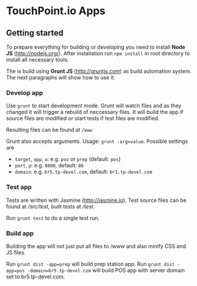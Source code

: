 # TouchPoint.io Apps

## Getting started
To prepare everything for building or developing you need to install **Node JS** (http://nodejs.org/). After installation run ```npm install``` in root directory to install all necessary tools.

The is build using **Grunt JS** (http://gruntjs.com) as build automation system. The next paragraphs will show how to use it.

### Develop app
Use ```grunt``` to start development mode. Grunt will watch files and as they changed it will trigger a rebuild of neccessary files. It will build the app if source files are modified or start tests if test files are modified.

Resulting files can be found at ```/www```

Grunt also accepts arguments. Usage: ```grunt -arg=value```. Possible settings are
  - ```target```, ```app```, ```a```: e.g. ```pos``` or ```prep``` (default: ```pos```)
  - ```port```, ```p```: e.g. ```8080```, default: ```80```
  - ```domain```: e.g. ```br5.tp-devel.com```, default: ```br1.tp-devel.com```

### Test app
Tests are written with Jasmine (http://jasmine.io). Test source files can be found at */src/test*, built tests at */test*.

Run ```grunt test``` to do a single test run.


### Build app
Building the app will not just put all files to */www* and also minify CSS and JS files.

Run ```grunt dist -app=prep``` will build prep station app.
Run ```grunt dist -app=pos -domain=br5.tp-devel.com``` will build POS app with server domain set to br5.tp-devel.com.